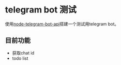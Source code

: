 # telegram bot 测试

使用[node-telegram-bot-api](https://github.com/yagop/node-telegram-bot-api)搭建一个测试用telegram bot。

## 目前功能

- 获取chat id
- todo list

